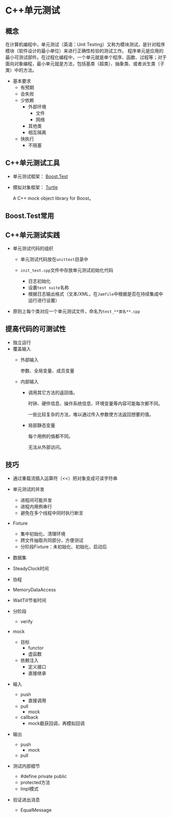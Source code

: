 # C++单元测试

## 概念

在计算机编程中，单元测试（英语：Unit Testing）又称为模块测试，是针对程序模块（软件设计的最小单位）来进行正确性检验的测试工作。
程序单元是应用的最小可测试部件。在过程化编程中，一个单元就是单个程序、函数、过程等；对于面向对象编程，最小单元就是方法，包括基类（超类）、抽象类、或者派生类（子类）中的方法。

* 基本要求
  * 有预期
  * 会失败
  * 少依赖
    * 外部环境
      * 文件
      * 网络
    * 其他类
    * 相互隔离
  * 快执行
    * 不阻塞

## C++单元测试工具

* 单元测试框架： [Boost.Test](http://www.boost.org/libs/test) 
* 模拟对象框架： [Turtle](http://turtle.sourceforge.net/)

  A C++ mock object library for Boost。

## Boost.Test常用

## C++单元测试实践

* 单元测试代码的组织
  * 单元测试代码放在``unittest``目录中

  * ``init_test.cpp``文件中存放单元测试初始化代码
    * 日志初始化
    * 设置``test suite``名称
    * 根据日志输出格式（文本/XML，在``Jamfile``中根据是否在持续集成中运行进行设置）

* 原则上每个类对应一个单元测试文件，命名为``test_**类名**.cpp``

## 提高代码的可测试性

* 独立运行
* 覆盖输入
  * 外部输入

    参数、全局变量、成员变量

  * 内部输入
    * 调用其它方法的返回值。
    
      时钟、硬件信息、操作系统信息、环境变量等内容可能每次都不同。
   
      一些比较复杂的方法，难以通过传入参数使方法返回想要的值。

    * 局部静态变量
    
      每个用例的值都不同。
    
      无法从外部访问。

## 技巧

* 通过重载流插入运算符（<<）把对象变成可读字符串

* 单元测试的并发
  - 进程间可能并发
  - 进程内用例串行
  - 避免在多个线程中同时执行断言

* Fixture
  - 集中初始化、清理环境
  - 跨文件抽取共同部分，方便测试
  - 分阶段Fixture：未初始化、初始化、启动后

* 数据集

* SteadyClock时间

* 协程

* MemoryDataAccess

* WaitTill节省时间

* 分阶段
  * verify

* mock
  * 目标
    * functor
    * 虚函数
  * 依赖注入
    * 定义接口
    * 直接继承

* 输入
  * push
    * 直接调用
  * pull
    * mock
  * callback
    * mock截获回调，再模拟回调

* 输出
  * push
    * mock
  * pull

* 测试内部细节
  * #define private public
  * protected方法
  * Impl模式

* 验证进出消息
  * EqualMessage

